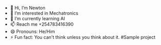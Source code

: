 - 👋 Hi, I’m Newton
- 👀 I’m interested in Mechatronics 
- 🌱 I’m currently learning AI
- 📫 Reach me +254783416390
- 😄 Pronouns: He/Him
- ⚡ Fun fact: You can't think unless you think about it.
#Sample project
